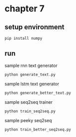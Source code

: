 # chapter 7

## setup environment

```shell
pip install numpy
```

## run

sample rnn text generator

```shell
python generate_text.py
```

sample lstm text generator

```shell
python generate_better_text.py
```

sample seq2seq trainer

```shell
python train_seq2seq.py
```

sample peeky seq2seq

```shell
python train_better_seq2seq.py
```
